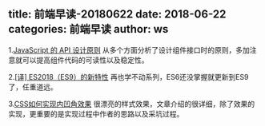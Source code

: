title: 前端早读-20180622
date: 2018-06-22
categories: 前端早读
author: ws
---

1.[JavaScript 的 API 设计原则](http://www.cnblogs.com/constantince/p/5580003.html)
从多个方面分析了设计组件接口时的原则，多加注意就可以提高组件代码的可读性以及稳定性。

2.[[译] ES2018（ES9）的新特性](https://juejin.im/post/5b2a186cf265da596d04a648)
再也学不动系列，ES6还没掌握就更新到ES9了，任重道远。

3.[CSS如何实现内凹角效果](https://www.w3cplus.com/css/scooped-corners.html)
很漂亮的样式效果，文章介绍的很详细，除了效果的实现，更重要的是实现过程中作者的思路以及采坑过程。
